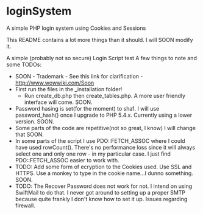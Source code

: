 loginSystem
===========

A simple PHP login system using Cookies and Sessions

This README contains a lot more things than it should. I will SOON modify it.

A simple (probably not so secure) Login Script
test
A few things to note and some TODOs:
   - SOON - Trademark - See this link for clarification - http://www.wowwiki.com/Soon
   - First run the files in the _installation folder!
      - Run create_db.php then create_tables.php. A more user friendly interface will come. SOON.
   - Password hasing is set(for the moment) to sha1. I will use password_hash() once I upgrade to PHP 5.4.x. Currently using a lower version. SOON.
   - Some parts of the code are repetitive(not so great, I know) I will change that SOON.
   - In some parts of the script I use PDO::FETCH_ASSOC where I could have used rowCount(). There's no performance loss since it will always select one and only one row - in my particular case. I just find PDO::FETCH_ASSOC easier to work with.
   - TODO: Add some form of ecryption to the Cookies used. Use SSL and HTTPS. Use a monkey to type in the cookie name...I dunno something. SOON.
   - TODO: The Recover Password does not work for not. I intend on using SwiftMail to do that. I never got around to setting up a proper SMTP because quite frankly I don't know how to set it up. Issues regarding firewall.

